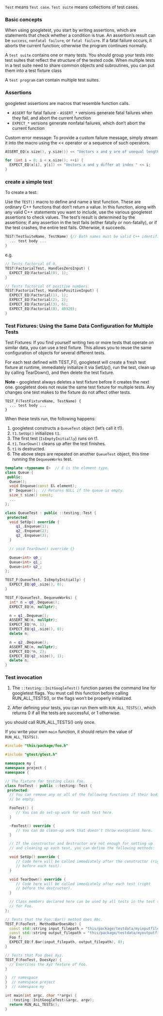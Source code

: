 

`Test` means `Test case`.
`Test suite` means collections of test cases.

### Basic concepts

When using googletest, you start by writing assertions, which are statements that check whether a condition is true. 
An assertion’s result can be `success`, `nonfatal failure`, or `fatal failure`. 
If a fatal failure occurs, it aborts the current function; otherwise the program continues normally.

A `test suite` contains one or many tests. 
You should group your tests into test suites that reflect the structure of the tested code.
When multiple tests in a test suite need to share common objects and subroutines, you can put them into a test fixture class

A `test program` can contain multiple test suites.

### Assertions

googletest assertions are macros that resemble function calls.

* `ASSERT` for fatal failure - `ASSERT_*` versions generate fatal failures when they fail, and abort the current function
* `EXPECT_*` versions generate nonfatal failures, which don’t abort the current function

Custom error message:
To provide a custom failure message, simply stream it into the macro using the << operator or a sequence of such operators.

```cpp
ASSERT_EQ(x.size(), y.size()) << "Vectors x and y are of unequal length";

for (int i = 0; i < x.size(); ++i) {
  EXPECT_EQ(x[i], y[i]) << "Vectors x and y differ at index " << i;
}
```

### create a simple test

To create a test:

Use the `TEST()` macro to define and name a test function. These are ordinary C++ functions that don’t return a value.
In this function, along with any valid C++ statements you want to include, use the various googletest assertions to check values.
The test’s result is determined by the assertions; if any assertion in the test fails (either fatally or non-fatally), or if the test crashes, the entire test fails. Otherwise, it succeeds.

```cpp
TEST(TestSuiteName, TestName) {// Both names must be valid C++ identifiers, and they should not contain any underscores (_)
  ... test body ...
}
```
e.g.
```cpp
// Tests factorial of 0.
TEST(FactorialTest, HandlesZeroInput) {
  EXPECT_EQ(Factorial(0), 1);
}

// Tests factorial of positive numbers.
TEST(FactorialTest, HandlesPositiveInput) {
  EXPECT_EQ(Factorial(1), 1);
  EXPECT_EQ(Factorial(2), 2);
  EXPECT_EQ(Factorial(3), 6);
  EXPECT_EQ(Factorial(8), 40320);
}
```

### Test Fixtures: Using the Same Data Configuration for Multiple Tests

Test Fixtures: 
If you find yourself writing two or more tests that operate on similar data, you can use a test fixture. This allows you to reuse the same configuration of objects for several different tests.

For each test defined with TEST_F(), googletest will create a fresh test fixture at runtime, immediately initialize it via SetUp(), run the test, clean up by calling TearDown(), and then delete the test fixture.

**Note** - googletest always deletes a test fixture before it creates the next one. googletest does not reuse the same test fixture for multiple tests. Any changes one test makes to the fixture do not affect other tests.


```
TEST_F(TestFixtureName, TestName) {
  ... test body ...
}
```

When these tests run, the following happens:

1. googletest constructs a `QueueTest` object (let’s call it t1).
2. `t1.SetUp()` initializes `t1`.
3. The first test (`IsEmptyInitially`) runs on t1.
4. `t1.TearDown()` cleans up after the test finishes.
5. `t1` is destructed.
6. The above steps are repeated on another `QueueTest` object, this time running the `DequeueWorks` test.


```cpp
template <typename E>  // E is the element type.
class Queue {
 public:
  Queue();
  void Enqueue(const E& element);
  E* Dequeue();  // Returns NULL if the queue is empty.
  size_t size() const;
  ...
};

class QueueTest : public ::testing::Test {
 protected:
  void SetUp() override {
     q1_.Enqueue(1);
     q2_.Enqueue(2);
     q2_.Enqueue(3);
  }

  // void TearDown() override {}

  Queue<int> q0_;
  Queue<int> q1_;
  Queue<int> q2_;
};

TEST_F(QueueTest, IsEmptyInitially) {
  EXPECT_EQ(q0_.size(), 0);
}

TEST_F(QueueTest, DequeueWorks) {
  int* n = q0_.Dequeue();
  EXPECT_EQ(n, nullptr);

  n = q1_.Dequeue();
  ASSERT_NE(n, nullptr);
  EXPECT_EQ(*n, 1);
  EXPECT_EQ(q1_.size(), 0);
  delete n;

  n = q2_.Dequeue();
  ASSERT_NE(n, nullptr);
  EXPECT_EQ(*n, 2);
  EXPECT_EQ(q2_.size(), 1);
  delete n;
}

```

### Test invocation

1. The `::testing::InitGoogleTest()` function parses the command line for googletest flags.
You must call this function before calling RUN_ALL_TESTS(), or the flags won’t be properly initialized.

2. After defining your tests, you can run them with `RUN_ALL_TESTS()`, 
which returns 0 if all the tests are successful, or 1 otherwise.

you should call RUN_ALL_TESTS() only once.

If you write your own `main` function, it should return the value of `RUN_ALL_TESTS()`.

```cpp
#include "this/package/foo.h"

#include "gtest/gtest.h"

namespace my {
namespace project {
namespace {

// The fixture for testing class Foo.
class FooTest : public ::testing::Test {
 protected:
  // You can remove any or all of the following functions if their bodies would
  // be empty.

  FooTest() {
     // You can do set-up work for each test here.
  }

  ~FooTest() override {
     // You can do clean-up work that doesn't throw exceptions here.
  }

  // If the constructor and destructor are not enough for setting up
  // and cleaning up each test, you can define the following methods:

  void SetUp() override {
     // Code here will be called immediately after the constructor (right
     // before each test).
  }

  void TearDown() override {
     // Code here will be called immediately after each test (right
     // before the destructor).
  }

  // Class members declared here can be used by all tests in the test suite
  // for Foo.
};

// Tests that the Foo::Bar() method does Abc.
TEST_F(FooTest, MethodBarDoesAbc) {
  const std::string input_filepath = "this/package/testdata/myinputfile.dat";
  const std::string output_filepath = "this/package/testdata/myoutputfile.dat";
  Foo f;
  EXPECT_EQ(f.Bar(input_filepath, output_filepath), 0);
}

// Tests that Foo does Xyz.
TEST_F(FooTest, DoesXyz) {
  // Exercises the Xyz feature of Foo.
}

}  // namespace
}  // namespace project
}  // namespace my

int main(int argc, char **argv) {
  ::testing::InitGoogleTest(&argc, argv);
  return RUN_ALL_TESTS();
}
```
